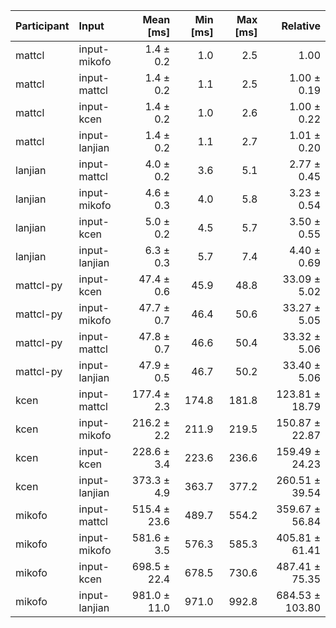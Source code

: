 | Participant | Input | Mean [ms] | Min [ms] | Max [ms] | Relative |
|:---|:---|---:|---:|---:|---:|
| mattcl | input-mikofo | 1.4 ± 0.2 | 1.0 | 2.5 | 1.00 |
| mattcl | input-mattcl | 1.4 ± 0.2 | 1.1 | 2.5 | 1.00 ± 0.19 |
| mattcl | input-kcen | 1.4 ± 0.2 | 1.0 | 2.6 | 1.00 ± 0.22 |
| mattcl | input-lanjian | 1.4 ± 0.2 | 1.1 | 2.7 | 1.01 ± 0.20 |
| lanjian | input-mattcl | 4.0 ± 0.2 | 3.6 | 5.1 | 2.77 ± 0.45 |
| lanjian | input-mikofo | 4.6 ± 0.3 | 4.0 | 5.8 | 3.23 ± 0.54 |
| lanjian | input-kcen | 5.0 ± 0.2 | 4.5 | 5.7 | 3.50 ± 0.55 |
| lanjian | input-lanjian | 6.3 ± 0.3 | 5.7 | 7.4 | 4.40 ± 0.69 |
| mattcl-py | input-kcen | 47.4 ± 0.6 | 45.9 | 48.8 | 33.09 ± 5.02 |
| mattcl-py | input-mikofo | 47.7 ± 0.7 | 46.4 | 50.6 | 33.27 ± 5.05 |
| mattcl-py | input-mattcl | 47.8 ± 0.7 | 46.6 | 50.4 | 33.32 ± 5.06 |
| mattcl-py | input-lanjian | 47.9 ± 0.5 | 46.7 | 50.2 | 33.40 ± 5.06 |
| kcen | input-mattcl | 177.4 ± 2.3 | 174.8 | 181.8 | 123.81 ± 18.79 |
| kcen | input-mikofo | 216.2 ± 2.2 | 211.9 | 219.5 | 150.87 ± 22.87 |
| kcen | input-kcen | 228.6 ± 3.4 | 223.6 | 236.6 | 159.49 ± 24.23 |
| kcen | input-lanjian | 373.3 ± 4.9 | 363.7 | 377.2 | 260.51 ± 39.54 |
| mikofo | input-mattcl | 515.4 ± 23.6 | 489.7 | 554.2 | 359.67 ± 56.84 |
| mikofo | input-mikofo | 581.6 ± 3.5 | 576.3 | 585.3 | 405.81 ± 61.41 |
| mikofo | input-kcen | 698.5 ± 22.4 | 678.5 | 730.6 | 487.41 ± 75.35 |
| mikofo | input-lanjian | 981.0 ± 11.0 | 971.0 | 992.8 | 684.53 ± 103.80 |
